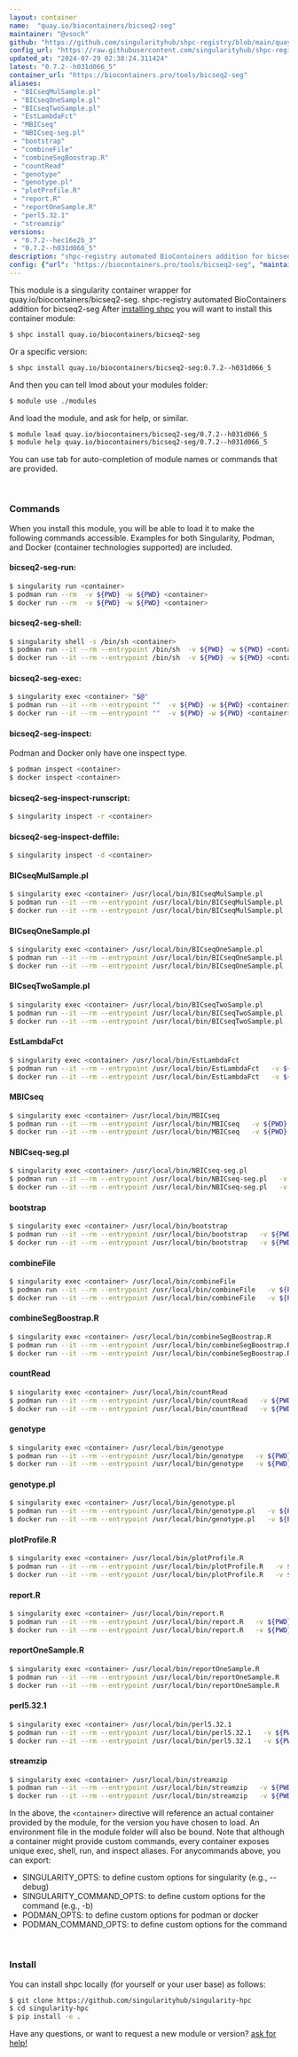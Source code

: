 ```yaml
---
layout: container
name:  "quay.io/biocontainers/bicseq2-seg"
maintainer: "@vsoch"
github: "https://github.com/singularityhub/shpc-registry/blob/main/quay.io/biocontainers/bicseq2-seg/container.yaml"
config_url: "https://raw.githubusercontent.com/singularityhub/shpc-registry/main/quay.io/biocontainers/bicseq2-seg/container.yaml"
updated_at: "2024-07-29 02:38:24.311424"
latest: "0.7.2--h031d066_5"
container_url: "https://biocontainers.pro/tools/bicseq2-seg"
aliases:
 - "BICseqMulSample.pl"
 - "BICseqOneSample.pl"
 - "BICseqTwoSample.pl"
 - "EstLambdaFct"
 - "MBICseq"
 - "NBICseq-seg.pl"
 - "bootstrap"
 - "combineFile"
 - "combineSegBoostrap.R"
 - "countRead"
 - "genotype"
 - "genotype.pl"
 - "plotProfile.R"
 - "report.R"
 - "reportOneSample.R"
 - "perl5.32.1"
 - "streamzip"
versions:
 - "0.7.2--hec16e2b_3"
 - "0.7.2--h031d066_5"
description: "shpc-registry automated BioContainers addition for bicseq2-seg"
config: {"url": "https://biocontainers.pro/tools/bicseq2-seg", "maintainer": "@vsoch", "description": "shpc-registry automated BioContainers addition for bicseq2-seg", "latest": {"0.7.2--h031d066_5": "sha256:fcb6835a9f80e8444e4adb0a75ad39be3044f3c313f316e052379a9aa96ddafd"}, "tags": {"0.7.2--hec16e2b_3": "sha256:84608234d4a71ec86e461f0b9fa73ed10f6069312e2b4b9b2fbf0a31a13106b3", "0.7.2--h031d066_5": "sha256:fcb6835a9f80e8444e4adb0a75ad39be3044f3c313f316e052379a9aa96ddafd"}, "docker": "quay.io/biocontainers/bicseq2-seg", "aliases": {"BICseqMulSample.pl": "/usr/local/bin/BICseqMulSample.pl", "BICseqOneSample.pl": "/usr/local/bin/BICseqOneSample.pl", "BICseqTwoSample.pl": "/usr/local/bin/BICseqTwoSample.pl", "EstLambdaFct": "/usr/local/bin/EstLambdaFct", "MBICseq": "/usr/local/bin/MBICseq", "NBICseq-seg.pl": "/usr/local/bin/NBICseq-seg.pl", "bootstrap": "/usr/local/bin/bootstrap", "combineFile": "/usr/local/bin/combineFile", "combineSegBoostrap.R": "/usr/local/bin/combineSegBoostrap.R", "countRead": "/usr/local/bin/countRead", "genotype": "/usr/local/bin/genotype", "genotype.pl": "/usr/local/bin/genotype.pl", "plotProfile.R": "/usr/local/bin/plotProfile.R", "report.R": "/usr/local/bin/report.R", "reportOneSample.R": "/usr/local/bin/reportOneSample.R", "perl5.32.1": "/usr/local/bin/perl5.32.1", "streamzip": "/usr/local/bin/streamzip"}}
---
```


This module is a singularity container wrapper for quay.io/biocontainers/bicseq2-seg.
shpc-registry automated BioContainers addition for bicseq2-seg
After [installing shpc](#install) you will want to install this container module:


```bash
$ shpc install quay.io/biocontainers/bicseq2-seg
```

Or a specific version:

```bash
$ shpc install quay.io/biocontainers/bicseq2-seg:0.7.2--h031d066_5
```

And then you can tell lmod about your modules folder:

```bash
$ module use ./modules
```

And load the module, and ask for help, or similar.

```bash
$ module load quay.io/biocontainers/bicseq2-seg/0.7.2--h031d066_5
$ module help quay.io/biocontainers/bicseq2-seg/0.7.2--h031d066_5
```

You can use tab for auto-completion of module names or commands that are provided.

<br>

### Commands

When you install this module, you will be able to load it to make the following commands accessible.
Examples for both Singularity, Podman, and Docker (container technologies supported) are included.

#### bicseq2-seg-run:

```bash
$ singularity run <container>
$ podman run --rm  -v ${PWD} -w ${PWD} <container>
$ docker run --rm  -v ${PWD} -w ${PWD} <container>
```

#### bicseq2-seg-shell:

```bash
$ singularity shell -s /bin/sh <container>
$ podman run --it --rm --entrypoint /bin/sh  -v ${PWD} -w ${PWD} <container>
$ docker run --it --rm --entrypoint /bin/sh  -v ${PWD} -w ${PWD} <container>
```

#### bicseq2-seg-exec:

```bash
$ singularity exec <container> "$@"
$ podman run --it --rm --entrypoint ""  -v ${PWD} -w ${PWD} <container> "$@"
$ docker run --it --rm --entrypoint ""  -v ${PWD} -w ${PWD} <container> "$@"
```

#### bicseq2-seg-inspect:

Podman and Docker only have one inspect type.

```bash
$ podman inspect <container>
$ docker inspect <container>
```

#### bicseq2-seg-inspect-runscript:

```bash
$ singularity inspect -r <container>
```

#### bicseq2-seg-inspect-deffile:

```bash
$ singularity inspect -d <container>
```


#### BICseqMulSample.pl

```bash
$ singularity exec <container> /usr/local/bin/BICseqMulSample.pl
$ podman run --it --rm --entrypoint /usr/local/bin/BICseqMulSample.pl   -v ${PWD} -w ${PWD} <container> -c " $@"
$ docker run --it --rm --entrypoint /usr/local/bin/BICseqMulSample.pl   -v ${PWD} -w ${PWD} <container> -c " $@"
```


#### BICseqOneSample.pl

```bash
$ singularity exec <container> /usr/local/bin/BICseqOneSample.pl
$ podman run --it --rm --entrypoint /usr/local/bin/BICseqOneSample.pl   -v ${PWD} -w ${PWD} <container> -c " $@"
$ docker run --it --rm --entrypoint /usr/local/bin/BICseqOneSample.pl   -v ${PWD} -w ${PWD} <container> -c " $@"
```


#### BICseqTwoSample.pl

```bash
$ singularity exec <container> /usr/local/bin/BICseqTwoSample.pl
$ podman run --it --rm --entrypoint /usr/local/bin/BICseqTwoSample.pl   -v ${PWD} -w ${PWD} <container> -c " $@"
$ docker run --it --rm --entrypoint /usr/local/bin/BICseqTwoSample.pl   -v ${PWD} -w ${PWD} <container> -c " $@"
```


#### EstLambdaFct

```bash
$ singularity exec <container> /usr/local/bin/EstLambdaFct
$ podman run --it --rm --entrypoint /usr/local/bin/EstLambdaFct   -v ${PWD} -w ${PWD} <container> -c " $@"
$ docker run --it --rm --entrypoint /usr/local/bin/EstLambdaFct   -v ${PWD} -w ${PWD} <container> -c " $@"
```


#### MBICseq

```bash
$ singularity exec <container> /usr/local/bin/MBICseq
$ podman run --it --rm --entrypoint /usr/local/bin/MBICseq   -v ${PWD} -w ${PWD} <container> -c " $@"
$ docker run --it --rm --entrypoint /usr/local/bin/MBICseq   -v ${PWD} -w ${PWD} <container> -c " $@"
```


#### NBICseq-seg.pl

```bash
$ singularity exec <container> /usr/local/bin/NBICseq-seg.pl
$ podman run --it --rm --entrypoint /usr/local/bin/NBICseq-seg.pl   -v ${PWD} -w ${PWD} <container> -c " $@"
$ docker run --it --rm --entrypoint /usr/local/bin/NBICseq-seg.pl   -v ${PWD} -w ${PWD} <container> -c " $@"
```


#### bootstrap

```bash
$ singularity exec <container> /usr/local/bin/bootstrap
$ podman run --it --rm --entrypoint /usr/local/bin/bootstrap   -v ${PWD} -w ${PWD} <container> -c " $@"
$ docker run --it --rm --entrypoint /usr/local/bin/bootstrap   -v ${PWD} -w ${PWD} <container> -c " $@"
```


#### combineFile

```bash
$ singularity exec <container> /usr/local/bin/combineFile
$ podman run --it --rm --entrypoint /usr/local/bin/combineFile   -v ${PWD} -w ${PWD} <container> -c " $@"
$ docker run --it --rm --entrypoint /usr/local/bin/combineFile   -v ${PWD} -w ${PWD} <container> -c " $@"
```


#### combineSegBoostrap.R

```bash
$ singularity exec <container> /usr/local/bin/combineSegBoostrap.R
$ podman run --it --rm --entrypoint /usr/local/bin/combineSegBoostrap.R   -v ${PWD} -w ${PWD} <container> -c " $@"
$ docker run --it --rm --entrypoint /usr/local/bin/combineSegBoostrap.R   -v ${PWD} -w ${PWD} <container> -c " $@"
```


#### countRead

```bash
$ singularity exec <container> /usr/local/bin/countRead
$ podman run --it --rm --entrypoint /usr/local/bin/countRead   -v ${PWD} -w ${PWD} <container> -c " $@"
$ docker run --it --rm --entrypoint /usr/local/bin/countRead   -v ${PWD} -w ${PWD} <container> -c " $@"
```


#### genotype

```bash
$ singularity exec <container> /usr/local/bin/genotype
$ podman run --it --rm --entrypoint /usr/local/bin/genotype   -v ${PWD} -w ${PWD} <container> -c " $@"
$ docker run --it --rm --entrypoint /usr/local/bin/genotype   -v ${PWD} -w ${PWD} <container> -c " $@"
```


#### genotype.pl

```bash
$ singularity exec <container> /usr/local/bin/genotype.pl
$ podman run --it --rm --entrypoint /usr/local/bin/genotype.pl   -v ${PWD} -w ${PWD} <container> -c " $@"
$ docker run --it --rm --entrypoint /usr/local/bin/genotype.pl   -v ${PWD} -w ${PWD} <container> -c " $@"
```


#### plotProfile.R

```bash
$ singularity exec <container> /usr/local/bin/plotProfile.R
$ podman run --it --rm --entrypoint /usr/local/bin/plotProfile.R   -v ${PWD} -w ${PWD} <container> -c " $@"
$ docker run --it --rm --entrypoint /usr/local/bin/plotProfile.R   -v ${PWD} -w ${PWD} <container> -c " $@"
```


#### report.R

```bash
$ singularity exec <container> /usr/local/bin/report.R
$ podman run --it --rm --entrypoint /usr/local/bin/report.R   -v ${PWD} -w ${PWD} <container> -c " $@"
$ docker run --it --rm --entrypoint /usr/local/bin/report.R   -v ${PWD} -w ${PWD} <container> -c " $@"
```


#### reportOneSample.R

```bash
$ singularity exec <container> /usr/local/bin/reportOneSample.R
$ podman run --it --rm --entrypoint /usr/local/bin/reportOneSample.R   -v ${PWD} -w ${PWD} <container> -c " $@"
$ docker run --it --rm --entrypoint /usr/local/bin/reportOneSample.R   -v ${PWD} -w ${PWD} <container> -c " $@"
```


#### perl5.32.1

```bash
$ singularity exec <container> /usr/local/bin/perl5.32.1
$ podman run --it --rm --entrypoint /usr/local/bin/perl5.32.1   -v ${PWD} -w ${PWD} <container> -c " $@"
$ docker run --it --rm --entrypoint /usr/local/bin/perl5.32.1   -v ${PWD} -w ${PWD} <container> -c " $@"
```


#### streamzip

```bash
$ singularity exec <container> /usr/local/bin/streamzip
$ podman run --it --rm --entrypoint /usr/local/bin/streamzip   -v ${PWD} -w ${PWD} <container> -c " $@"
$ docker run --it --rm --entrypoint /usr/local/bin/streamzip   -v ${PWD} -w ${PWD} <container> -c " $@"
```



In the above, the `<container>` directive will reference an actual container provided
by the module, for the version you have chosen to load. An environment file in the
module folder will also be bound. Note that although a container
might provide custom commands, every container exposes unique exec, shell, run, and
inspect aliases. For anycommands above, you can export:

 - SINGULARITY_OPTS: to define custom options for singularity (e.g., --debug)
 - SINGULARITY_COMMAND_OPTS: to define custom options for the command (e.g., -b)
 - PODMAN_OPTS: to define custom options for podman or docker
 - PODMAN_COMMAND_OPTS: to define custom options for the command

<br>

### Install

You can install shpc locally (for yourself or your user base) as follows:

```bash
$ git clone https://github.com/singularityhub/singularity-hpc
$ cd singularity-hpc
$ pip install -e .
```

Have any questions, or want to request a new module or version? [ask for help!](https://github.com/singularityhub/singularity-hpc/issues)